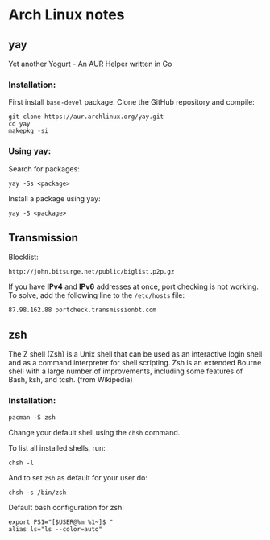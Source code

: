 
# Arch Linux notes

## yay

Yet another Yogurt - An AUR Helper written in Go

### Installation:

First install ```base-devel``` package. Clone the GitHub repository and compile:

```
git clone https://aur.archlinux.org/yay.git
cd yay
makepkg -si
```

### Using yay:

Search for packages:

```
yay -Ss <package>
```

Install a package using yay:

```
yay -S <package>
```

## Transmission

Blocklist:

```console
http://john.bitsurge.net/public/biglist.p2p.gz
```

If you have **IPv4** and **IPv6** addresses at once, port checking is not working. To solve, add the following line to the ```/etc/hosts``` file:

```console
87.98.162.88 portcheck.transmissionbt.com
```

## zsh

The Z shell (Zsh) is a Unix shell that can be used as an interactive login shell and as a command interpreter 
for shell scripting. Zsh is an extended Bourne shell with a large number of improvements, including some 
features of Bash, ksh, and tcsh. (from Wikipedia)

### Installation:

```
pacman -S zsh
```

Change your default shell using the ```chsh``` command.

To list all installed shells, run:

```
chsh -l
```

And to set ```zsh``` as default for your user do:

```
chsh -s /bin/zsh
```

Default bash configuration for zsh:

```
export PS1="[$USER@%m %1~]$ "
alias ls="ls --color=auto"
```

